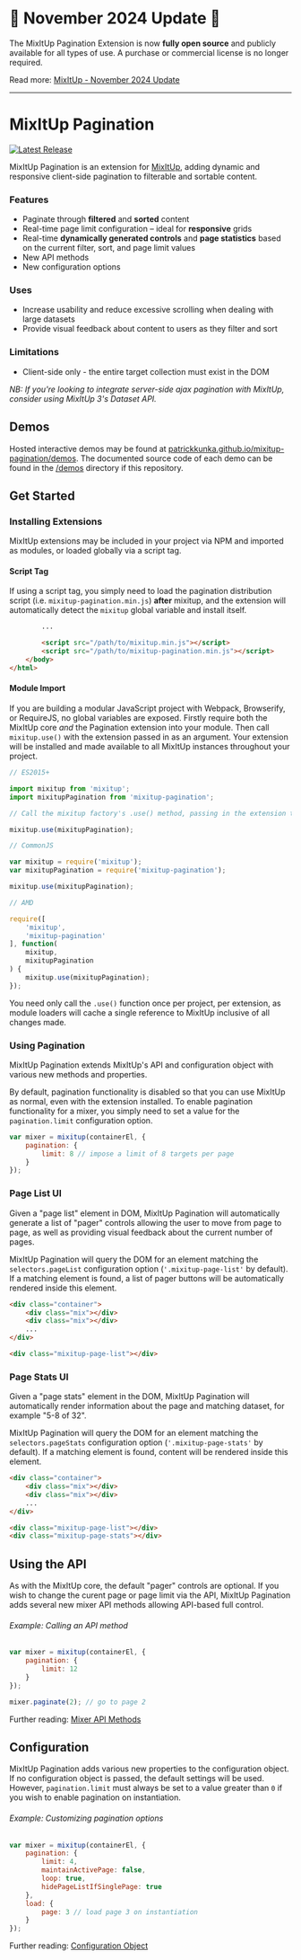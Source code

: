 # 📣 November 2024 Update 📣

The MixItUp Pagination Extension is now **fully open source** and publicly available for all types of use. A purchase or commercial license is no longer required.

Read more: [MixItUp - November 2024 Update](https://github.com/patrickkunka/mixitup?tab=readme-ov-file#-november-2024-update-)

---

# MixItUp Pagination

[![Latest Release](https://img.shields.io/npm/v/mixitup-pagination.svg?style=flat-square)](https://www.npmjs.com/package/mixitup-pagination)

MixItUp Pagination is an extension for [MixItUp](https://github.com/patrickkunka/mixitup), adding dynamic and responsive client-side pagination to filterable and sortable content.

### Features

- Paginate through **filtered** and **sorted** content
- Real-time page limit configuration – ideal for **responsive** grids
- Real-time **dynamically generated controls** and **page statistics** based on the current filter, sort, and page limit values
- New API methods
- New configuration options

### Uses

- Increase usability and reduce excessive scrolling when dealing with large datasets
- Provide visual feedback about content to users as they filter and sort

### Limitations

- Client-side only - the entire target collection must exist in the DOM

*NB: If you're looking to integrate server-side ajax pagination with MixItUp, consider using MixItUp 3's Dataset API.*

## Demos

Hosted interactive demos may be found at [patrickkunka.github.io/mixitup-pagination/demos](https://patrickkunka.github.io/mixitup-pagination/demos). The documented source code of each demo can be found in the [/demos](./demos/) directory if this repository.

## Get Started

### Installing Extensions

MixItUp extensions may be included in your project via NPM and imported as modules, or loaded globally via a script tag.

#### Script Tag

If using a script tag, you simply need to load the pagination distribution script (i.e. `mixitup-pagination.min.js`) **after** mixitup, and the extension will automatically detect the `mixitup` global variable and install itself.

```html
        ...

        <script src="/path/to/mixitup.min.js"></script>
        <script src="/path/to/mixitup-pagination.min.js"></script>
    </body>
</html>
```

#### Module Import

If you are building a modular JavaScript project with Webpack, Browserify, or RequireJS, no global variables are exposed. Firstly require both the MixItUp core *and* the Pagination extension into your module. Then call `mixitup.use()` with the extension passed in as an argument. Your extension will be installed and made available to all MixItUp instances throughout your project.

```js
// ES2015+

import mixitup from 'mixitup';
import mixitupPagination from 'mixitup-pagination';

// Call the mixitup factory's .use() method, passing in the extension to install it

mixitup.use(mixitupPagination);
```

```js
// CommonJS

var mixitup = require('mixitup');
var mixitupPagination = require('mixitup-pagination');

mixitup.use(mixitupPagination);
```

```js
// AMD

require([
    'mixitup',
    'mixitup-pagination'
], function(
    mixitup,
    mixitupPagination
) {
    mixitup.use(mixitupPagination);
});
```

You need only call the `.use()` function once per project, per extension, as module loaders will cache a single reference to MixItUp inclusive of all changes made.

### Using Pagination

MixItUp Pagination extends MixItUp's API and configuration object with various new methods and properties.

By default, pagination functionality is disabled so that you can use MixItUp as normal, even with the extension installed. To enable pagination functionality for a mixer, you simply need to set a value for the `pagination.limit` configuration option.

```js
var mixer = mixitup(containerEl, {
    pagination: {
        limit: 8 // impose a limit of 8 targets per page
    }
});
```

### Page List UI

Given a "page list" element in DOM, MixItUp Pagination will automatically generate a list of "pager" controls allowing the user to move from page to page, as well as providing visual feedback about the current number of pages.

MixItUp Pagination will query the DOM for an element matching the `selectors.pageList` configuration option (`'.mixitup-page-list'` by default). If a matching element is found, a list of pager buttons will be automatically rendered inside this element.

```html
<div class="container">
    <div class="mix"></div>
    <div class="mix"></div>
    ...
</div>

<div class="mixitup-page-list"></div>
```

### Page Stats UI

Given a "page stats" element in the DOM, MixItUp Pagination will automatically render information about the page and matching dataset, for example "5-8 of 32".

MixItUp Pagination will query the DOM for an element matching the `selectors.pageStats` configuration option (`'.mixitup-page-stats'` by default). If a matching element is found, content will be rendered inside this element.

```html
<div class="container">
    <div class="mix"></div>
    <div class="mix"></div>
    ...
</div>

<div class="mixitup-page-list"></div>
<div class="mixitup-page-stats"></div>
```

## Using the API

As with the MixItUp core, the default "pager" controls are optional. If you wish to change the curent page or page limit via the API, MixItUp Pagination adds several new mixer API methods allowing API-based full control.

###### Example: Calling an API method

```js
var mixer = mixitup(containerEl, {
    pagination: {
        limit: 12
    }
});

mixer.paginate(2); // go to page 2
```

Further reading: [Mixer API Methods](./docs/mixitup.Mixer.md)

## Configuration

MixItUp Pagination adds various new properties to the configuration object. If no configuration object is passed, the default settings will be used. However, `pagination.limit` must always be set to a value greater than `0` if you wish to enable pagination on instantiation.

###### Example: Customizing pagination options

```js
var mixer = mixitup(containerEl, {
    pagination: {
        limit: 4,
        maintainActivePage: false,
        loop: true,
        hidePageListIfSinglePage: true
    },
    load: {
        page: 3 // load page 3 on instantiation
    }
});
```

Further reading: [Configuration Object](/docs/mixitup.Config.md)

